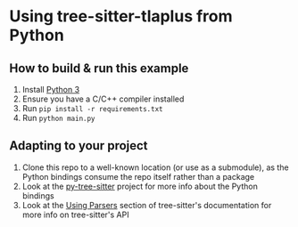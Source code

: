 # Using tree-sitter-tlaplus from Python

## How to build & run this example

1. Install [Python 3](https://www.python.org/downloads/)
1. Ensure you have a C/C++ compiler installed
1. Run `pip install -r requirements.txt`
1. Run `python main.py`

## Adapting to your project

1. Clone this repo to a well-known location (or use as a submodule), as the Python bindings consume the repo itself rather than a package
1. Look at the [py-tree-sitter](https://github.com/tree-sitter/py-tree-sitter) project for more info about the Python bindings
1. Look at the [Using Parsers](https://tree-sitter.github.io/tree-sitter/using-parsers) section of tree-sitter's documentation for more info on tree-sitter's API
